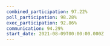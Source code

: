 ```yaml
---
combined_participation: 97.22%
poll_participation: 98.28%
exec_participation: 92.86%
communication: 94.29%
start_date: 2021-08-09T00:00:00.000Z
---
```

